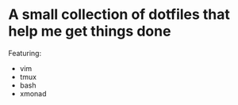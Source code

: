 # A small collection of dotfiles that help me get things done

Featuring:
* vim
* tmux
* bash
* xmonad